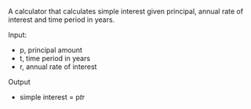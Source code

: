 A calculator that calculates simple interest given principal, annual rate of interest and time period in years.

Input:

* p, principal amount
* t, time period in years
* r, annual rate of interest
   
Output

*  simple interest = p*t*r

